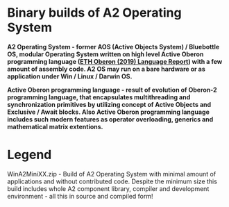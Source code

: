 # Binary builds of A2 Operating System

**A2 Operating System - former AOS (Active Objects System) / Bluebottle OS, modular Operating System written on high level Active Oberon programming language ([ETH Oberon (2019) Language Report](http://cas.inf.ethz.ch/projects/a2/repository/raw/trunk/LanguageReport/OberonLanguageReport.pdf)) with a few amount of assembly code. A2 OS may run on a bare hardware or as application under Win / Linux / Darwin OS.**

**Active Oberon programming language - result of evolution of Oberon-2 programming language, that encapsulates multithreading and synchronization primitives by utilizing concept of Active Objects and Exclusive / Await blocks. Also Active Oberon programming language includes such modern features as operator overloading, generics and mathematical matrix extentions.**


# Legend

WinA2MiniXX.zip - Build of A2 Operating System with minimal amount of applications and without contributed code. Despite the minimum size this build includes whole A2 component library, compiler and development environment - all this in source and compiled form!
